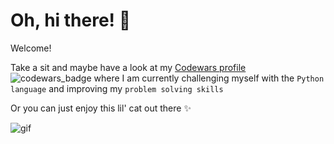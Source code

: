# Oh, hi there! 🤗

Welcome!

Take a sit and maybe have a look at my  [Codewars profile](https://www.codewars.com/users/Rabeneee) 
![codewars_badge](https://www.codewars.com/users/Rabeneee/badges/small)
 where I am currently challenging myself with the `Python language` and improving my `problem solving skills`


Or you can just enjoy this lil' cat out there ✨️

![gif](https://github.com/Rabeneee/Rabeneee/blob/main/Pusheen_Plop.gif)

<!--
**Rabeneee/Rabeneee** is a ✨ _special_ ✨ repository because its `README.md` (this file) appears on your GitHub profile.

Here are some ideas to get you started:

- 🔭 I’m currently working on ...
- 🌱 I’m currently learning ...
- 👯 I’m looking to collaborate on ...
- 🤔 I’m looking for help with ...
- 💬 Ask me about ...
- 📫 How to reach me: ...
- 😄 Pronouns: ...
- ⚡ Fun fact: ...



-->

